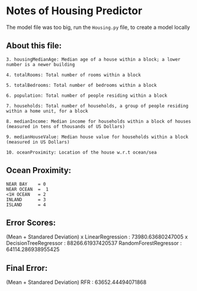 
Notes of Housing Predictor
========================

The model file was too big, run the `Housing.py` file, to create a model locally

About this file:
----------------------

    3. housingMedianAge: Median age of a house within a block; a lower number is a newer building

    4. totalRooms: Total number of rooms within a block

    5. totalBedrooms: Total number of bedrooms within a block

    6. population: Total number of people residing within a block

    7. households: Total number of households, a group of people residing within a home unit, for a block

    8. medianIncome: Median income for households within a block of houses (measured in tens of thousands of US Dollars)

    9. medianHouseValue: Median house value for households within a block (measured in US Dollars)

    10. oceanProximity: Location of the house w.r.t ocean/sea


Ocean Proximity:
---------------------------
    NEAR BAY    = 0
    NEAR OCEAN  =  1
    <1H OCEAN   = 2
    INLAND      = 3
    ISLAND      = 4
    

Error Scores:
---------------------
(Mean + Standared Deviation)
    x                LinearRegression  : 73980.63680247005
    x        DecisionTreeRegressor  : 88266.61937420537
            RandomForestRegressor : 64114.286938955425  
            
 Final Error:
 -----------------
 (Mean + Standared Deviation)
         RFR : 63652.44494071868 
    
    
